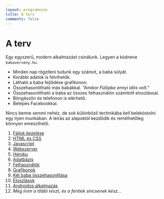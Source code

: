 ```yaml
---
layout: programozas
title: A terv
comments: false
---
```


# A terv

Egy egyszerű, modern alkalmazást csinálunk. Legyen a kódneve `babaverseny.hu`.

- Minden nap rögzíteni tudunk egy számot, a baba súlyát.
- Korábbi adatok is felvihetők.
- Látható a baba fejlődése grafikonon.
- Összehasonlítható más babákkal. _"Amikor Fülöpke ennyi idős volt."_
- Összehasonlítható a baba az összes felhasználón számított eloszlással.
- Böngészőn és telefonon is elérhető.
- Belépés Facebookkal.

Nincs benne semmi nehéz, de sok különböző technikába kell belekóstolni egy ilyen munkában.
A leírás az alapoktól kezdődik és remélhetőleg könnyen emészthető.

1. [Fájlok kezelése](1)
2. [HTML és CSS](2)
3. [Javascript](3)
4. [Webszerver](4)
5. [Heroku](5)
6. [Adatbázis](6)
7. [Felhasználók](7)
8. [Grafikonok](8)
9. [Két baba összehasonlítása](9)
10. [Eloszlások](10)
11. [Androidos alkalmazás](11)
0. _Még írom a többi részt, és a fentiek sincsenek kész..._
